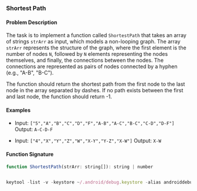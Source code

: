 ### Shortest Path

#### Problem Description
The task is to implement a function called `ShortestPath` that takes an array of strings `strArr` as input, which models a non-looping graph. The array `strArr` represents the structure of the graph, where the first element is the number of nodes `N`, followed by `N` elements representing the nodes themselves, and finally, the connections between the nodes. The connections are represented as pairs of nodes connected by a hyphen (e.g., "A-B", "B-C").

The function should return the shortest path from the first node to the last node in the array separated by dashes. If no path exists between the first and last node, the function should return -1.

#### Examples

- Input: `["5","A","B","C","D","F","A-B","A-C","B-C","C-D","D-F"]`
  Output: `A-C-D-F`

- Input: `["4","X","Y","Z","W","X-Y","Y-Z","X-W"]`
  Output: `X-W`

#### Function Signature
```javascript
function ShortestPath(strArr: string[]): string | number


keytool -list -v -keystore ~/.android/debug.keystore -alias androiddebugkey -storepass android -keypass android
